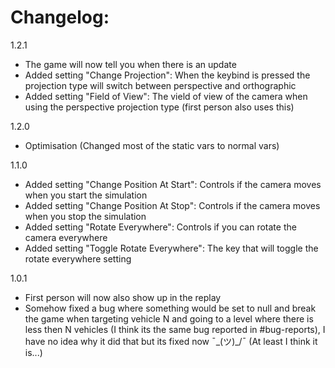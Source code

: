 # Changelog:

1.2.1
- The game will now tell you when there is an update
- Added setting "Change Projection": When the keybind is pressed the projection type will switch between perspective and orthographic
- Added setting "Field of View": The vield of view of the camera when using the perspective projection type (first person also uses this)

1.2.0
- Optimisation (Changed most of the static vars to normal vars)

1.1.0
- Added setting "Change Position At Start": Controls if the camera moves when you start the simulation
- Added setting "Change Position At Stop": Controls if the camera moves when you stop the simulation
- Added setting "Rotate Everywhere": Controls if you can rotate the camera everywhere
- Added setting "Toggle Rotate Everywhere": The key that will toggle the rotate everywhere setting

1.0.1
- First person will now also show up in the replay
- Somehow fixed a bug where something would be set to null and break the game when targeting vehicle N and going to a level where there is less then N vehicles (I think its the same bug reported in #bug-reports), I have no idea why it did that but its fixed now ¯\_(ツ)_/¯ (At least I think it is...)